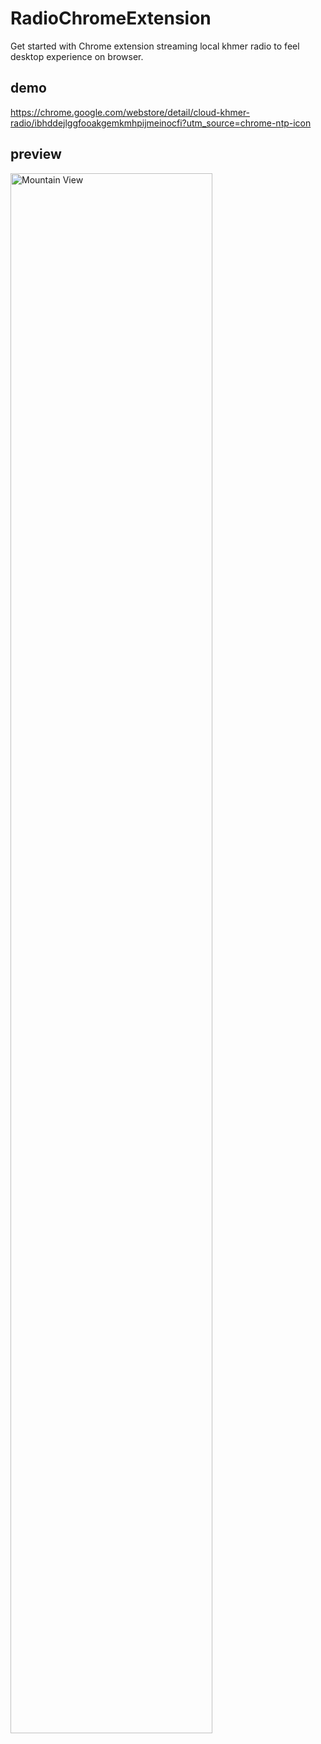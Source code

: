 # RadioChromeExtension

Get started with Chrome extension streaming local khmer radio to feel desktop experience on browser.

## demo

https://chrome.google.com/webstore/detail/cloud-khmer-radio/ibhddejlggfooakgemkmhpijmeinocfi?utm_source=chrome-ntp-icon

## preview

<img src="https://firebasestorage.googleapis.com/v0/b/hubgit-cea1c.appspot.com/o/chrome.jpg?alt=media&token=d6860015-23c8-4392-9907-918c6551e529" alt="Mountain View" width="80%">




